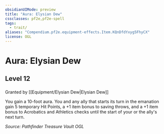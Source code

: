 ```yaml
---
obsidianUIMode: preview
title: "Aura: Elysian Dew"
cssclasses: pf2e,pf2e-spell
tags:
  - trait/
aliases: "Compendium.pf2e.equipment-effects.Item.KQnDfdYxyg5FhyCX"
license: OGL
---
```

# Aura: Elysian Dew
## Level 12
### 






Granted by [[Equipment/Elysian Dew|Elysian Dew]]

You gain a 10-foot aura. You and any ally that starts its turn in the emanation gain 5 temporary Hit Points, a +1 item bonus to saving throws, and a +1 item bonus to Acrobatics and Athletics checks until the start of your or the ally's next turn.

*Source: Pathfinder Treasure Vault*
*OGL*